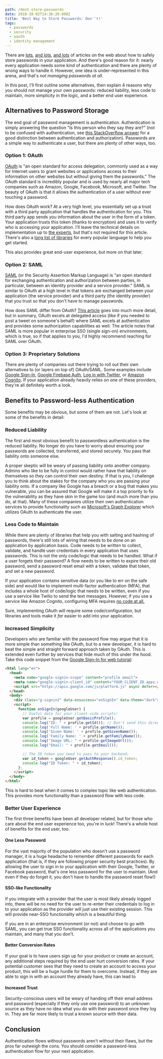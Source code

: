 ```yaml
---
path: /dont-store-passwords
date: 2018-10-02T14:38:20.898Z
title: 'Best Way to Store Passwords: Don''t!'
tags:
  - passwords
  - security
  - oauth
  - identity management
---
```

There are [lots](https://www.owasp.org/index.php/Password_Storage_Cheat_Sheet), [and lots](https://blog.conviso.com.br/worst-and-best-practices-for-secure-password-storage/), [and lots](https://nakedsecurity.sophos.com/2013/11/20/serious-security-how-to-store-your-users-passwords-safely/) of articles on the web about how to safely store passwords in your application. And there's good reason for it: nearly every application needs some kind of authentication and there are plenty of wrong ways to handle it. However, one idea is under-represented in this arena, and that's *not managing passwords at all*. 

In this post, I'll first outline some alternatives, then explain 4 reasons why you should not manage your own passwords: reduced liability, less code to maintain, more simplicity in the logic, and a better end user experience. 

## Alternatives to Password Storage

The end goal of password management is authentication. Authentication is simply answering the question "Is this person who they say they are?" (not to be confused with authentication, see [this StackOverflow answer](https://stackoverflow.com/a/6556548/3251199) for a good distinction between authentication and authorization). Passwords are a simple way to authenticate a user, but there are plenty of other ways, too. 

### Option 1: OAuth

[OAuth](https://en.wikipedia.org/wiki/OAuth) is "an open standard for access delegation, commonly used as a way for Internet users to grant websites or applications access to their information on other websites but without giving them the passwords." The OAuth standard is incredibly popular and is used by nearly all major tech companies such as Amazon, Google, Facebook, Microsoft, and Twitter. The beauty of OAuth is that it allows the authentication of a user without ever touching a password. 

How does OAuth work? At a very high level, you essentially set up a trust with a third party application that handles the authentication for you. This third party app sends you information about the user in the form of a token. Your application trusts this token (thanks to encryption) and uses it to verify who is accessing your application. I'll leave the technical details on implementation up to [the experts](https://developers.google.com/actions/identity/oauth2), but that's not required for this article. There's also a [long list of libraries](https://oauth.net/code/) for every popular language to help you get started. 

This also provides great end-user experience, but more on that later. 

### Option 2: SAML

[SAML](https://en.wikipedia.org/wiki/Security_Assertion_Markup_Language) (or the Security Assertion Markup Language) is "an open standard for exchanging authentication and authorization between parties, in particular, between an identity provider and a service provider." SAML is similar to OAuth at a high level in that tokens are exchanged between your application (the service provider) and a third party (the identity provider) that you trust so that you don't have to manage passwords. 

How does SAML differ from OAuth? [This article](https://www.ubisecure.com/uncategorized/difference-between-saml-and-oauth/) goes into much more detail, but in summary, OAuth excels at delegated access (like if you needed to post a tweet on someone's behalf) where SAML excels at authentication and provides some authorization capabilities as well. The article notes that SAML is more popular in enterprise SSO (single sign-on) environments, which is true, so if that applies to you, I'd highly recommend reaching for SAML over OAuth. 

### Option 3: Proprietary Solutions

There are plenty of companies out there trying to roll out their own alternatives to (or layers on top of) OAuth/SAML. Some examples include [Google Sign-In](https://developers.google.com/identity/sign-in/web/sign-in#before_you_begin), [Google Firebase Auth](https://firebase.google.com/docs/auth/), [Log in with Twitter](https://developer.twitter.com/en/docs/twitter-for-websites/log-in-with-twitter/guides/browser-sign-in-flow), or [Amazon Cognito](https://aws.amazon.com/cognito/). If your application already heavily relies on one of these providers, they're all definitely worth a look. 

## Benefits to Password-less Authentication

Some benefits may be obvious, but some of them are not. Let's look at some of the benefits in detail: 

### Reduced Liability

The first and most obvious benefit to passwordless authentication is the reduced liability. No longer do you have to worry about ensuring your passwords are collected, transferred, and stored securely. You pass that liability onto someone else. 

A proper skeptic will be weary of passing liability onto another company. Admins who like to be fully in control would rather have that liability on themselves so they can control their own destiny. If that is you, I challenge you to think about the stakes for the company who you are passing your liability onto. If a company like Google has a breach or a bug that makes you vulnerable, you can be assured that Google will make it a top priority to fix the vulnerability as they have skin in the game too (and much more than you do, at that). Many of these companies utilize their own authentication services to provide functionality such as [Microsoft's Graph Explorer](https://developer.microsoft.com/en-us/graph/graph-explorer) which utilizes OAuth to authenticate the user. 

### Less Code to Maintain

While there are plenty of libraries that help you with salting and hashing of passwords, there's still lots of wiring that needs to be done on an application by application basis. Code needs to be written to collect, validate, and handle user credentials in every application that uses passwords. This is not the only code/logic that needs to be handled. What if a user forgets their password? A flow needs to be written to expire their old password, send a password reset email with a token, validate that token, and set a new password. 

If your application contains sensitive data (or you like to err on the safe side) and would like to implement multi-factor authentication (MFA), that includes a whole host of code/logic that needs to be written, even if you use a service like Twilio to send the text messages. However, if you use a service like Amazon Cognito, configuring MFA requires [no code at all.](https://docs.aws.amazon.com/cognito/latest/developerguide/user-pool-settings-mfa.html)

Sure, implementing OAuth will require some code/configuration, but libraries and tools make it *far* easier to add into your application. 

### Increased Simplicity

Developers who are familiar with the password flow may argue that it is more simple than something like OAuth, but to a new developer, it is hard to beat the simple and straight forward approach taken by OAuth. This is extended even further by services that hide much of this under the hood. Take this code snippet from the [Google Sign-In for web tutorial](https://developers.google.com/identity/sign-in/web/):

```html
<html lang="en">
  <head>
    <meta name="google-signin-scope" content="profile email">
    <meta name="google-signin-client_id" content="YOUR_CLIENT_ID.apps.googleusercontent.com">
    <script src="https://apis.google.com/js/platform.js" async defer></script>
  </head>
  <body>
    <div class="g-signin2" data-onsuccess="onSignIn" data-theme="dark"></div>
    <script>
      function onSignIn(googleUser) {
        // Useful data for your client-side scripts:
        var profile = googleUser.getBasicProfile();
        console.log("ID: " + profile.getId()); // Don't send this directly to your server!
        console.log('Full Name: ' + profile.getName());
        console.log('Given Name: ' + profile.getGivenName());
        console.log('Family Name: ' + profile.getFamilyName());
        console.log("Image URL: " + profile.getImageUrl());
        console.log("Email: " + profile.getEmail());

        // The ID token you need to pass to your backend:
        var id_token = googleUser.getAuthResponse().id_token;
        console.log("ID Token: " + id_token);
      };
    </script>
  </body>
</html>
```

This is hard to beat when it comes to complex topic like web authentication. This provides more functionality than a password flow with less code. 

### Better User Experience

The first three benefits have been all developer related, but for those who care about the end user experience too, you're in luck! There's a whole host of benefits for the end user, too. 

#### One Less Password

For the vast majority of the population who doesn't use a password manager, it is a huge headache to remember different passwords for each application (that is, if they are following proper security best practices). By allowing the user to sign in to your application with their Google, Twitter, or Facebook password, that's one less password for the user to maintain. (And even if they do forget it, you don't have to handle the password reset flow!)

#### SSO-like Functionality

If you integrate with a provider that the user is most likely already logged into, there will be no need for the user to re-enter their credentials to log in to your application as the provider will just use their existing session. This will provide near-SSO functionality which is a beautiful thing. 

If you are in an enterprise environment (or not) and choose to go with SAML, you can get true SSO functionality across all of the applications you maintain, and many that you don't. 

#### Better Conversion Rates

If your goal is to have users sign up for your product or create an account, any additional steps required by the end user hurt conversion rates. If your potential customer sees that they need to create an account to access your product, this will be a huge hurdle for them to overcome. Instead, if they are able to sign in with an account they already have, this can lead to 

#### Increased Trust

Security-conscious users will be weary of handing off their email address and password (especially if they only use one password) to an unknown source as they have no idea what you do with their password once they log in. They are far more likely to trust a known source with their data. 

## Conclusion

Authentication flows without passwords aren't without their flaws, but the pros far outweigh the cons. You should consider a password-less authentication flow for your next application. 
